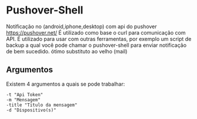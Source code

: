# Pushover-Shell
 Notificação no (android,iphone,desktop) com api do pushover https://pushover.net/
 É utilizado como base o curl para comunicação com API. É utilizado para usar com outras ferramentas, por exemplo um script de backup a qual você pode chamar o pushover-shell para enviar notificação de bem sucedido. ótimo substituto ao velho (mail)

## Argumentos
Existem 4 argumentos a quais se pode trabalhar:

```
-t "Api Token"
-m "Mensagem"
-title "Titulo da mensagem"
-d "Dispositivo(s)"
```

